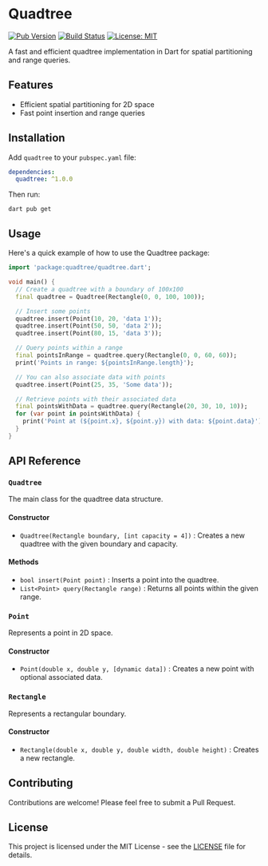 # Quadtree

[![Pub Version](https://img.shields.io/pub/v/quadtree.svg)](https://pub.dev/packages/quadtree)
[![Build Status](https://github.com/yourusername/quadtree/workflows/Dart/badge.svg)](https://github.com/yourusername/quadtree/actions)
[![License: MIT](https://img.shields.io/badge/license-MIT-blue.svg)](https://opensource.org/licenses/MIT)

A fast and efficient quadtree implementation in Dart for spatial partitioning and range queries.

## Features

- Efficient spatial partitioning for 2D space
- Fast point insertion and range queries

## Installation

Add `quadtree` to your `pubspec.yaml` file:

```yaml
dependencies:
  quadtree: ^1.0.0
```

Then run:

```
dart pub get
```

## Usage

Here's a quick example of how to use the Quadtree package:

```dart
import 'package:quadtree/quadtree.dart';

void main() {
  // Create a quadtree with a boundary of 100x100
  final quadtree = Quadtree(Rectangle(0, 0, 100, 100));

  // Insert some points
  quadtree.insert(Point(10, 20, 'data 1'));
  quadtree.insert(Point(50, 50, 'data 2'));
  quadtree.insert(Point(80, 15, 'data 3'));

  // Query points within a range
  final pointsInRange = quadtree.query(Rectangle(0, 0, 60, 60));
  print('Points in range: ${pointsInRange.length}');

  // You can also associate data with points
  quadtree.insert(Point(25, 35, 'Some data'));

  // Retrieve points with their associated data
  final pointsWithData = quadtree.query(Rectangle(20, 30, 10, 10));
  for (var point in pointsWithData) {
    print('Point at (${point.x}, ${point.y}) with data: ${point.data}');
  }
}
```

## API Reference

### `Quadtree`

The main class for the quadtree data structure.

#### Constructor

- `Quadtree(Rectangle boundary, [int capacity = 4])` : Creates a new quadtree with the given boundary and capacity.

#### Methods

- `bool insert(Point point)` : Inserts a point into the quadtree.
- `List<Point> query(Rectangle range)` : Returns all points within the given range.

### `Point`

Represents a point in 2D space.

#### Constructor

- `Point(double x, double y, [dynamic data])` : Creates a new point with optional associated data.

### `Rectangle`

Represents a rectangular boundary.

#### Constructor

- `Rectangle(double x, double y, double width, double height)` : Creates a new rectangle.


## Contributing

Contributions are welcome! Please feel free to submit a Pull Request.

## License

This project is licensed under the MIT License - see the [LICENSE](LICENSE) file for details.